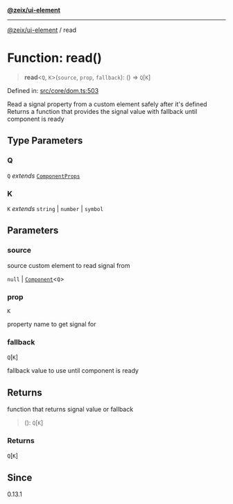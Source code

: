 [**@zeix/ui-element**](../README.md)

***

[@zeix/ui-element](../globals.md) / read

# Function: read()

> **read**\<`Q`, `K`\>(`source`, `prop`, `fallback`): () => `Q`\[`K`\]

Defined in: [src/core/dom.ts:503](https://github.com/zeixcom/ui-element/blob/a6fb4a88fd37bb5ca41823947687e8a37d5f2e08/src/core/dom.ts#L503)

Read a signal property from a custom element safely after it's defined
Returns a function that provides the signal value with fallback until component is ready

## Type Parameters

### Q

`Q` *extends* [`ComponentProps`](../type-aliases/ComponentProps.md)

### K

`K` *extends* `string` \| `number` \| `symbol`

## Parameters

### source

source custom element to read signal from

`null` | [`Component`](../type-aliases/Component.md)\<`Q`\>

### prop

`K`

property name to get signal for

### fallback

`Q`\[`K`\]

fallback value to use until component is ready

## Returns

function that returns signal value or fallback

> (): `Q`\[`K`\]

### Returns

`Q`\[`K`\]

## Since

0.13.1
